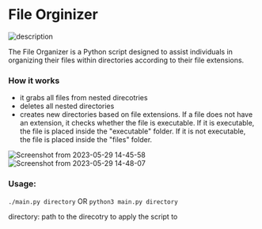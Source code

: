 
# File Orginizer 
<img src="https://media.tenor.com/_clGIY20TSAAAAAS/diy-file-organizer-file-organizer.gif" alt="description" />

The File Organizer is a Python script designed to assist individuals in organizing their files within directories according to their file extensions.

### How it works
- it grabs all files from nested direcotries
- deletes all nested directories
- creates new directories based on file extensions. If a file does not have an extension, it checks whether the file is executable. If it is executable, the file is placed inside the "executable" folder. If it is not executable, the file is placed inside the "files" folder.

![Screenshot from 2023-05-29 14-45-58](https://github.com/celomary/file_organizer/assets/59455493/5c4c0639-7825-42fa-9b9e-ae1855ffd16b)
![Screenshot from 2023-05-29 14-48-07](https://github.com/celomary/file_organizer/assets/59455493/f4c6487c-a8dd-499f-a672-4a3fb9584f99)


### Usage:
```./main.py directory```
OR 
```python3 main.py directory```

directory: path to the direcotry to apply the script to

